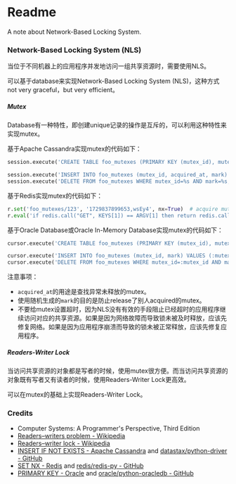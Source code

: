 # Readme
A note about Network-Based Locking System.

### Network-Based Locking System (NLS)

当位于不同机器上的应用程序并发地访问一组共享资源时，需要使用NLS。

可以基于database来实现Network-Based Locking System (NLS)，这种方式not very graceful，but very efficient。

##### Mutex

Database有一种特性，即创建unique记录的操作是互斥的，可以利用这种特性来实现mutex。

基于Apache Cassandra实现mutex的代码如下：
```python
session.execute('CREATE TABLE foo_mutexes (PRIMARY KEY (mutex_id), mutex_id INT, acquired_at TIMESTAMP, mark VARCHAR);')  # prepare schema and table for mutexes

session.execute('INSERT INTO foo_mutexes (mutex_id, acquired_at, mark) VALUES (%s, toTimestamp(now()), %s) IF NOT EXISTS;', [123, 'FSzeY'])  # acquire mutex
session.execute('DELETE FROM foo_mutexes WHERE mutex_id=%s AND mark=%s;', [123, 'FSzeY'])  # release mutex
```

基于Redis实现mutex的代码如下：
```python
r.set('foo_mutexes/123', '1729837899653,wsEy4', nx=True)  # acquire mutex
r.eval('if redis.call("GET", KEYS[1]) == ARGV[1] then return redis.call("DEL", KEYS[1]) else return 0 end', 1, 'foo_mutexes/123', '1729837899653,wsEy4')  # release mutex
```

基于Oracle Database或Oracle In-Memory Database实现mutex的代码如下：
```python
cursor.execute('CREATE TABLE foo_mutexes (PRIMARY KEY (mutex_id), mutex_id INTEGER, acquired_at TIMESTAMP DEFAULT CURRENT_TIMESTAMP, mark CHAR(5) NOT NULL);')  # prepare schema and table for mutexes

cursor.execute('INSERT INTO foo_mutexes (mutex_id, mark) VALUES (:mutex_id, :mark);', [123, 'WseAI'])  # acquire mutex
cursor.execute('DELETE FROM foo_mutexes WHERE mutex_id=:mutex_id AND mark=:mark;', [123, 'WseAI'])  # release mutex
```

注意事项：
- `acquired_at`的用途是查找异常未释放的mutex。
- 使用随机生成的`mark`的目的是防止release了别人acquired的mutex。
- 不要给mutex设置超时，因为NLS没有有效的手段阻止已经超时的应用程序继续访问对应的共享资源。如果是因为网络故障而导致锁未被及时释放，应该先修复网络。如果是因为应用程序崩溃而导致的锁未被正常释放，应该先修复应用程序。

##### Readers-Writer Lock

当访问共享资源的对象都是写者的时候，使用mutex很方便。而当访问共享资源的对象既有写者又有读者的时候，使用Readers-Writer Lock更高效。

可以在mutex的基础上实现Readers-Writer Lock。

### Credits
- Computer Systems: A Programmer's Perspective, Third Edition
- [Readers–writers problem - Wikipedia](https://en.wikipedia.org/wiki/Readers-writers_problem)
- [Readers–writer lock - Wikipedia](https://en.wikipedia.org/wiki/Readers–writer_lock)
- [INSERT IF NOT EXISTS - Apache Cassandra](https://cassandra.apache.org/doc/latest/cassandra/developing/cql/dml.html#insert-statement) and [datastax/python-driver - GitHub](https://github.com/datastax/python-driver)
- [SET NX - Redis](https://redis.io/docs/latest/commands/set/) and [redis/redis-py - GitHub](https://github.com/redis/redis-py)
- [PRIMARY KEY - Oracle](https://docs.oracle.com/en/database/oracle/oracle-database/23/sqlrf/constraint.html) and [oracle/python-oracledb - GitHub](https://github.com/oracle/python-oracledb/)
